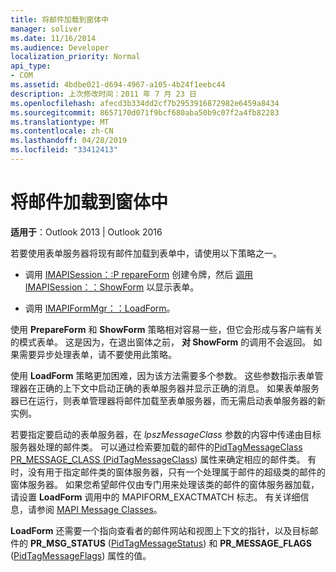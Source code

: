 ```yaml
---
title: 将邮件加载到窗体中
manager: soliver
ms.date: 11/16/2014
ms.audience: Developer
localization_priority: Normal
api_type:
- COM
ms.assetid: 4bdbe021-d694-4967-a105-4b24f1eebc44
description: 上次修改时间：2011 年 7 月 23 日
ms.openlocfilehash: afecd3b334dd2cf7b2953916872982e6459a8434
ms.sourcegitcommit: 8657170d071f9bcf680aba50b9c07f2a4fb82283
ms.translationtype: MT
ms.contentlocale: zh-CN
ms.lasthandoff: 04/28/2019
ms.locfileid: "33412413"
---
```

# <a name="loading-a-message-into-a-form"></a>将邮件加载到窗体中

  
  
**适用于**：Outlook 2013 | Outlook 2016 
  
若要使用表单服务器将现有邮件加载到表单中，请使用以下策略之一。
  
- 调用 [IMAPISession：:P repareForm](imapisession-prepareform.md) 创建令牌，然后 [调用 IMAPISession：：ShowForm](imapisession-showform.md) 以显示表单。 
    
- 调用 [IMAPIFormMgr：：LoadForm](imapiformmgr-loadform.md)。 
    
使用 **PrepareForm** 和 **ShowForm** 策略相对容易一些，但它会形成与客户端有关的模式表单。 这是因为，在退出窗体之前， **对 ShowForm** 的调用不会返回。 如果需要异步处理表单，请不要使用此策略。 
  
使用 **LoadForm** 策略更加困难，因为该方法需要多个参数。 这些参数指示表单管理器在正确的上下文中启动正确的表单服务器并显示正确的消息。 如果表单服务器已在运行，则表单管理器将邮件加载至表单服务器，而无需启动表单服务器的新实例。 
  
若要指定要启动的表单服务器，在  _lpszMessageClass_ 参数的内容中传递由目标服务器处理的邮件类。 可以通过检索要加载的邮件的[PidTagMessageClass PR_MESSAGE_CLASS (PidTagMessageClass](pidtagmessageclass-canonical-property.md)) 属性来确定相应的邮件类。  有时，没有用于指定邮件类的窗体服务器，只有一个处理属于邮件的超级类的邮件的窗体服务器。 如果您希望邮件仅由专门用来处理该类的邮件的窗体服务器加载，请设置 **LoadForm** 调用中的 MAPIFORM_EXACTMATCH 标志。 有关详细信息，请参阅 [MAPI Message Classes](mapi-message-classes.md)。
  
 **LoadForm** 还需要一个指向查看者的邮件网站和视图上下文的指针，以及目标邮件的 **PR_MSG_STATUS** ([PidTagMessageStatus](pidtagmessagestatus-canonical-property.md)) 和 **PR_MESSAGE_FLAGS** ([PidTagMessageFlags](pidtagmessageflags-canonical-property.md)) 属性的值。
  

